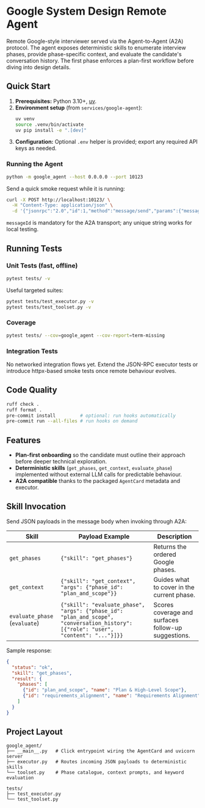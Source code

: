 # Google System Design Remote Agent

Remote Google-style interviewer served via the Agent-to-Agent (A2A) protocol. The agent
exposes deterministic skills to enumerate interview phases, provide phase-specific
context, and evaluate the candidate's conversation history. The first phase enforces a
plan-first workflow before diving into design details.

## Quick Start

1. **Prerequisites:** Python 3.10+, [uv](https://github.com/astral-sh/uv).
2. **Environment setup** (from `services/google-agent`):
   ```bash
   uv venv
   source .venv/bin/activate
   uv pip install -e ".[dev]"
   ```
3. **Configuration:** Optional `.env` helper is provided; export any required API keys as needed.

### Running the Agent

```bash
python -m google_agent --host 0.0.0.0 --port 10123
```

Send a quick smoke request while it is running:

```bash
curl -X POST http://localhost:10123/ \
  -H "Content-Type: application/json" \
  -d '{"jsonrpc":"2.0","id":1,"method":"message/send","params":{"message":{"messageId":"local-test-1","role":"user","parts":[{"kind":"text","text":"{\"skill\": \"get_phases\"}"}]}}}'
```

`messageId` is mandatory for the A2A transport; any unique string works for local testing.

## Running Tests

### Unit Tests (fast, offline)
```bash
pytest tests/ -v
```
Useful targeted suites:
```bash
pytest tests/test_executor.py -v
pytest tests/test_toolset.py -v
```

### Coverage
```bash
pytest tests/ --cov=google_agent --cov-report=term-missing
```

### Integration Tests
No networked integration flows yet. Extend the JSON-RPC executor tests or introduce httpx-based smoke tests once remote behaviour evolves.

## Code Quality
```bash
ruff check .
ruff format .
pre-commit install         # optional: run hooks automatically
pre-commit run --all-files # run hooks on demand
```

## Features

- **Plan-first onboarding** so the candidate must outline their approach before deeper
  technical exploration.
- **Deterministic skills** (`get_phases`, `get_context`, `evaluate_phase`) implemented
  without external LLM calls for predictable behaviour.
- **A2A compatible** thanks to the packaged `AgentCard` metadata and executor.

## Skill Invocation

Send JSON payloads in the message body when invoking through A2A:

| Skill            | Payload Example                                                                                                     | Description                                           |
| ---------------- | ------------------------------------------------------------------------------------------------------------------- | ----------------------------------------------------- |
| `get_phases`     | `{"skill": "get_phases"}`                                                                                           | Returns the ordered Google phases.                    |
| `get_context`    | `{"skill": "get_context", "args": {"phase_id": "plan_and_scope"}}`                                                  | Guides what to cover in the current phase.            |
| `evaluate_phase` (`evaluate`) | `{"skill": "evaluate_phase", "args": {"phase_id": "plan_and_scope", "conversation_history": [{"role": "user", "content": "..."}]}}` | Scores coverage and surfaces follow-up suggestions.   |

Sample response:

```json
{
  "status": "ok",
  "skill": "get_phases",
  "result": {
    "phases": [
      {"id": "plan_and_scope", "name": "Plan & High-Level Scope"},
      {"id": "requirements_alignment", "name": "Requirements Alignment"}
    ]
  }
}
```

## Project Layout

```
google_agent/
├── __main__.py   # Click entrypoint wiring the AgentCard and uvicorn server
├── executor.py   # Routes incoming JSON payloads to deterministic skills
└── toolset.py    # Phase catalogue, context prompts, and keyword evaluation

tests/
├── test_executor.py
└── test_toolset.py
```
